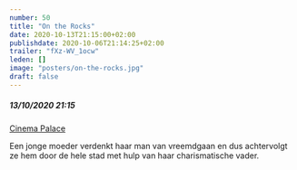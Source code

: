 ```yaml
---
number: 50
title: "On the Rocks"
date: 2020-10-13T21:15:00+02:00
publishdate: 2020-10-06T21:14:25+02:00
trailer: "fXz-WV_1ocw"
leden: [] 
image: "posters/on-the-rocks.jpg"
draft: false
---
```


##### 13/10/2020 21:15

[Cinema Palace](https://cinema-palace.be/nl/film/rocks-0)

Een jonge moeder verdenkt haar man van
vreemdgaan en dus achtervolgt ze hem door de hele stad met hulp van haar
charismatische vader.
<!--more-->
